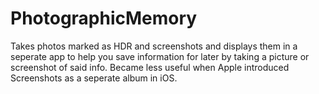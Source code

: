 # PhotographicMemory

Takes photos marked as HDR and screenshots and displays them in a seperate app to help you save information for later by taking a picture or screenshot of said info. Became less useful when Apple introduced Screenshots as a seperate album in iOS.
